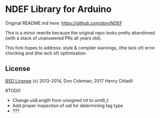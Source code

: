 # NDEF Library for Arduino

Original README.md here: https://github.com/don/NDEF

This is a minor rewrite because the original repo looks pretty abandoned (with a stack of unanswered PRs all years old). 

This fork hopes to address: style & compiler warnings, (the lack of) error checking and (the lack of) optimisation. 

## License

[BSD License](https://github.com/don/Ndef/blob/master/LICENSE.txt) (c) 2013-2014, Don Coleman; 2017 Henry Chladil 


#TODO

- Change uidLength from unsigned int to uint8_t 
- Add proper inspection of uid for determining tag type
- ???
